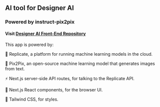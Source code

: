 ## AI tool for Designer AI 
### Powered by <b>instruct-pix2pix</b>
#### Visit [Designer AI Front-End Repository](https://github.com/martintmv-git/designer-AI) </br>
This app is powered by:

🚀 Replicate, a platform for running machine learning models in the cloud.

🎨 Pix2Pix, an open-source machine learning model that generates images from text.

⚡️ Next.js server-side API routes, for talking to the Replicate API.

👀 Next.js React components, for the browser UI.

🍃 Tailwind CSS, for styles.
